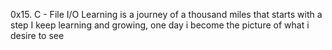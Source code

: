 0x15. C - File I/O
Learning is a journey of a thousand miles that starts with a step
I keep learning and growing, one day i become the picture of what i desire to see
